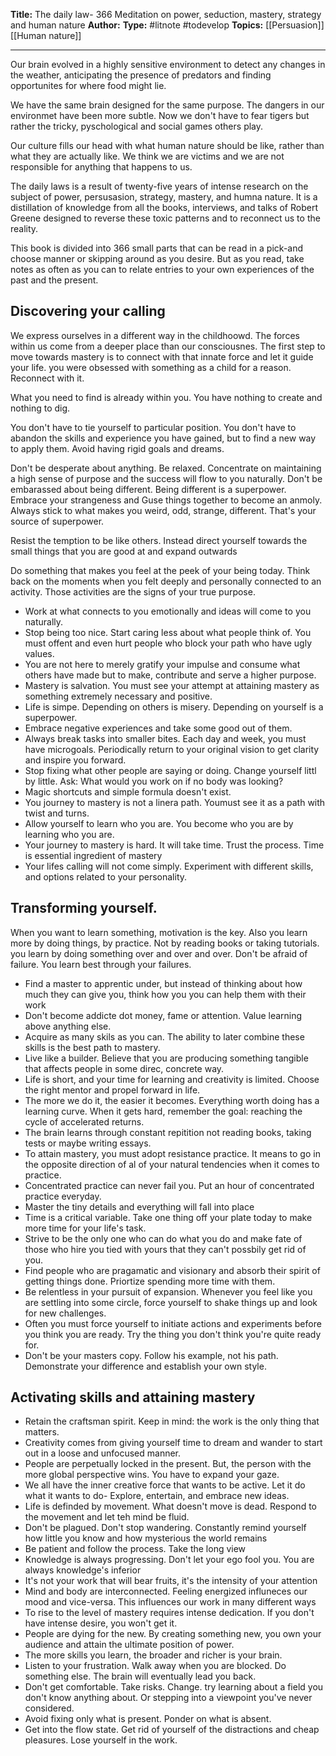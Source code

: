 **Title:** The daily law- 366 Meditation on power, seduction, mastery, strategy and human nature
**Author:** 
**Type:** #litnote #todevelop 
**Topics:** [[Persuasion]]  [[Human nature]] 

----
Our brain evolved in a highly sensitive environment to detect any changes in the weather, anticipating the presence of predators and finding opportunites for where food might lie.

We have the same brain designed for the same purpose. The dangers in our environmet have been more subtle. Now we don't have to fear tigers but rather the tricky, pyschological and social games others play.

Our culture fills our head with what human nature should be like, rather than what they are actually like. We think we are victims and we are not responsible for anything that happens to us.

The daily laws is a result of twenty-five years of intense research on the subject of power, persusasion, strategy, mastery, and humna nature. It is a distillation of knowledge from all the books, interviews, and talks of Robert Greene designed to reverse these toxic patterns and to reconnect us to the reality.

This book is divided into 366 small parts that can be read in a pick-and choose manner or skipping around as you desire. But as you read, take notes as often as you can to relate entries to your own experiences of the past and the present.


## Discovering your calling
We express ourselves in a different way in the childhoowd. The forces within us come from a deeper place than our consciousnes. The first step to move towards mastery is to connect with that innate force and let it guide your life. you were obsessed with something as a child for a reason. Reconnect with it.

What you need to find is already within you. You have nothing to create and nothing to dig. 

You don't have to tie yourself to particular position. You don't have to abandon the skills and experience you have gained, but to find a new way to apply them. Avoid having rigid goals and dreams.

Don't be desperate about anything. Be relaxed. Concentrate on maintaining a high sense of purpose and the success will flow to you naturally. Don't be embarassed about being different. Being different is a superpower. Embrace your strangeness and Guse things together to become an anmoly. Always stick to what makes you weird, odd, strange, different. That's your source of superpower.

Resist the temption to be like others. Instead direct yourself towards the small things that you are good at and expand outwards


Do something that makes you feel at the peek of your being today. Think back on the moments when you felt deeply and personally connected to an activity. Those activities are the signs of your true  purpose.

- Work at what connects to you emotionally and ideas will come to you naturally.
- Stop being too nice. Start caring less about what people think of. You must offent and even hurt people who block your path who have ugly values.
- You are not here to merely gratify your impulse and consume what others have made but to make, contribute and serve a higher purpose.
- Mastery is salvation. You must see your attempt at attaining mastery as something extremely necessary and positive.
- Life is simpe. Depending on others is misery. Depending on yourself is a superpower.
- Embrace negative experiences and take some good out of them.
- Always break tasks into smaller bites. Each day and week, you must have microgoals. Periodically return to your original vision to get clarity and inspire you forward.
- Stop fixing what other people are saying or doing. Change yourself littl by little. Ask: What would you work on if no body was looking? 
- Magic shortcuts and simple formula doesn't exist. 
- You journey to mastery is not a linera path. Youmust see it as a path with twist and turns.
- Allow yourself to learn who you are. You become who you are by learning who you are.
- Your journey to mastery is hard. It will take time. Trust the process. Time is essential ingredient of mastery
- Your lifes calling will not come simply. Experiment with different skills, and options related to your personality. 

## Transforming yourself.
When you want to learn something, motivation is the key. Also you learn more by doing things, by practice. Not by reading books or taking tutorials. you learn by doing something over and over and over. Don't be afraid of failure. You learn best through your failures.

- Find a master to apprentic under, but instead of thinking about how much they can give you, think how you you can help them with their work
- Don't become addicte dot money, fame or attention. Value learning above anything else.
- Acquire as many skils as you can. The ability to later combine these skills is the best path to mastery.
- Live like a builder. Believe that you are producing something tangible that affects people in some direc, concrete way.
- Life is short, and your time for learning and creativity is limited. Choose the right mentor and propel forward in life.
- The more we do it, the easier it becomes. Everything worth doing has a learning curve. When it gets hard, remember the goal: reaching the cycle of accelerated returns.
- The brain learns through constant repitition not reading books, taking tests or maybe writing essays.
- To attain mastery, you must adopt resistance practice. It means to go in the opposite direction of al of your natural tendencies when it comes to practice.
- Concentrated practice can never fail you. Put an hour of concentrated practice everyday.
- Master the tiny details and everything will fall into place
- Time is a critical variable. Take one thing off your plate today to make more time for your life's task.
- Strive to be the only one who can do what you do and make fate of those who hire you tied with yours that they can't possbily get rid of you.
- Find people who are pragamatic and visionary and absorb their spirit of getting things done. Priortize spending more time with them.
- Be relentless in your pursuit of expansion. Whenever you feel like you are settling into some circle, force yourself to shake things up and look for new challenges.
- Often you must force yourself to initiate actions and experiments before you think you are ready. Try the thing you don't think you're quite ready for.
- Don't be your masters copy. Follow his example, not his path. Demonstrate your difference and establish your own style.


## Activating skills and attaining mastery
- Retain the craftsman spirit. Keep in mind: the work is the only thing that matters.
- Creativity comes from giving yourself time to dream and wander to start out in a loose and unfocused manner. 
- People are perpetually locked in the present. But, the person with the more global perspective wins. You have to expand your gaze.
- We all have the inner creative force that wants to be active. Let it do what it wants to do- Explore, entertain, and embrace new ideas.
- Life is definded by movement. What doesn't move is dead. Respond to the movement and let teh mind be fluid.
- Don't be plagued. Don't stop wandering. Constantly remind yourself how little you know and how mysterious the world remains
- Be patient and follow the process. Take the long view
- Knowledge is always progressing. Don't let your ego fool you. You are always knowledge's inferior
- It's not your work that will bear fruits, it's the intensity of your attention
- Mind and body are interconnected. Feeling energized influneces our mood and vice-versa. This influences our work in many different ways
- To rise to the level of mastery requires intense dedication. If you don't have intense desire, you won't get it.
- People are dying for the new. By creating something new, you own your audience and attain the ultimate position of power.
- The more skills you learn, the broader and richer is your brain.
- Listen to your frustration. Walk away when you are blocked. Do something else. The brain will eventually lead you back.
- Don't get comfortable. Take risks. Change. try learning about a field you don't know anything about. Or stepping into a viewpoint you've never considered.
- Avoid fixing only what is present. Ponder on what is absent.
- Get into the flow state. Get rid of yourself of the distractions and cheap pleasures. Lose yourself in the work.

